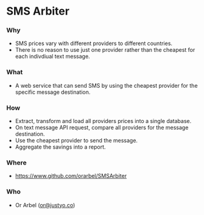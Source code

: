 # SMS Arbiter

### Why

  - SMS prices vary with different providers to different countries.
  - There is no reason to use just one provider rather than the cheapest for each indivdiual text message.

### What 

  - A web service that can send SMS by using the cheapest provider for the specific message destination.

### How

  - Extract, transform and load all providers prices into a single database.
  - On text message API request, compare all providers for the message destination.
  - Use the cheapest provider to send the message.
  - Aggregate the savings into a report.

### Where 

  - https://www.github.com/orarbel/SMSArbiter

### Who

  - Or Arbel (or@justyo.co)

